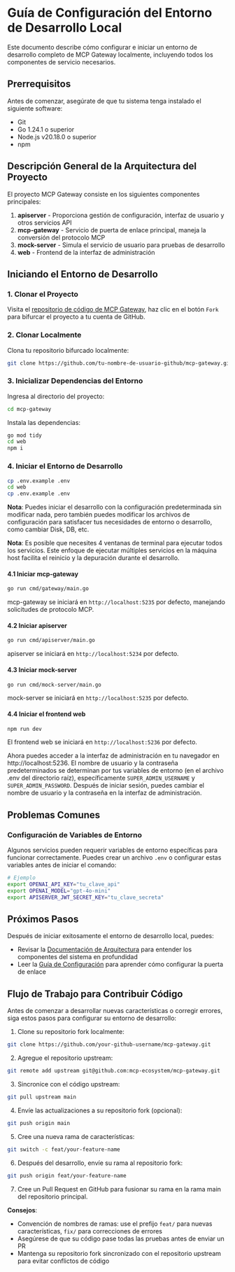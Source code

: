 # Guía de Configuración del Entorno de Desarrollo Local

Este documento describe cómo configurar e iniciar un entorno de desarrollo completo de MCP Gateway localmente, incluyendo todos los componentes de servicio necesarios.

## Prerrequisitos

Antes de comenzar, asegúrate de que tu sistema tenga instalado el siguiente software:

- Git
- Go 1.24.1 o superior
- Node.js v20.18.0 o superior
- npm

## Descripción General de la Arquitectura del Proyecto

El proyecto MCP Gateway consiste en los siguientes componentes principales:

1. **apiserver** - Proporciona gestión de configuración, interfaz de usuario y otros servicios API
2. **mcp-gateway** - Servicio de puerta de enlace principal, maneja la conversión del protocolo MCP
3. **mock-server** - Simula el servicio de usuario para pruebas de desarrollo
4. **web** - Frontend de la interfaz de administración

## Iniciando el Entorno de Desarrollo

### 1. Clonar el Proyecto

Visita el [repositorio de código de MCP Gateway](https://github.com/mcp-ecosystem/mcp-gateway), haz clic en el botón `Fork` para bifurcar el proyecto a tu cuenta de GitHub.

### 2. Clonar Localmente

Clona tu repositorio bifurcado localmente:

```bash
git clone https://github.com/tu-nombre-de-usuario-github/mcp-gateway.git
```

### 3. Inicializar Dependencias del Entorno

Ingresa al directorio del proyecto:
```bash
cd mcp-gateway
```

Instala las dependencias:

```bash
go mod tidy
cd web
npm i
```

### 4. Iniciar el Entorno de Desarrollo

```bash
cp .env.example .env
cd web
cp .env.example .env
```

**Nota**: Puedes iniciar el desarrollo con la configuración predeterminada sin modificar nada, pero también puedes modificar los archivos de configuración para satisfacer tus necesidades de entorno o desarrollo, como cambiar Disk, DB, etc.

**Nota**: Es posible que necesites 4 ventanas de terminal para ejecutar todos los servicios. Este enfoque de ejecutar múltiples servicios en la máquina host facilita el reinicio y la depuración durante el desarrollo.

#### 4.1 Iniciar mcp-gateway

```bash
go run cmd/gateway/main.go
```

mcp-gateway se iniciará en `http://localhost:5235` por defecto, manejando solicitudes de protocolo MCP.

#### 4.2 Iniciar apiserver 

```bash
go run cmd/apiserver/main.go
```

apiserver se iniciará en `http://localhost:5234` por defecto.

#### 4.3 Iniciar mock-server

```bash
go run cmd/mock-server/main.go
```

mock-server se iniciará en `http://localhost:5235` por defecto.

#### 4.4 Iniciar el frontend web

```bash
npm run dev
```

El frontend web se iniciará en `http://localhost:5236` por defecto.

Ahora puedes acceder a la interfaz de administración en tu navegador en http://localhost:5236. El nombre de usuario y la contraseña predeterminados se determinan por tus variables de entorno (en el archivo .env del directorio raíz), específicamente `SUPER_ADMIN_USERNAME` y `SUPER_ADMIN_PASSWORD`. Después de iniciar sesión, puedes cambiar el nombre de usuario y la contraseña en la interfaz de administración.

## Problemas Comunes

### Configuración de Variables de Entorno

Algunos servicios pueden requerir variables de entorno específicas para funcionar correctamente. Puedes crear un archivo `.env` o configurar estas variables antes de iniciar el comando:

```bash
# Ejemplo
export OPENAI_API_KEY="tu_clave_api"
export OPENAI_MODEL="gpt-4o-mini"
export APISERVER_JWT_SECRET_KEY="tu_clave_secreta"
```

## Próximos Pasos

Después de iniciar exitosamente el entorno de desarrollo local, puedes:

- Revisar la [Documentación de Arquitectura](./architecture) para entender los componentes del sistema en profundidad
- Leer la [Guía de Configuración](../configuration/gateways) para aprender cómo configurar la puerta de enlace 

## Flujo de Trabajo para Contribuir Código

Antes de comenzar a desarrollar nuevas características o corregir errores, siga estos pasos para configurar su entorno de desarrollo:

1. Clone su repositorio fork localmente:
```bash
git clone https://github.com/your-github-username/mcp-gateway.git
```

2. Agregue el repositorio upstream:
```bash
git remote add upstream git@github.com:mcp-ecosystem/mcp-gateway.git
```

3. Sincronice con el código upstream:
```bash
git pull upstream main
```

4. Envíe las actualizaciones a su repositorio fork (opcional):
```bash
git push origin main
```

5. Cree una nueva rama de características:
```bash
git switch -c feat/your-feature-name
```

6. Después del desarrollo, envíe su rama al repositorio fork:
```bash
git push origin feat/your-feature-name
```

7. Cree un Pull Request en GitHub para fusionar su rama en la rama main del repositorio principal.

**Consejos**:
- Convención de nombres de ramas: use el prefijo `feat/` para nuevas características, `fix/` para correcciones de errores
- Asegúrese de que su código pase todas las pruebas antes de enviar un PR
- Mantenga su repositorio fork sincronizado con el repositorio upstream para evitar conflictos de código 